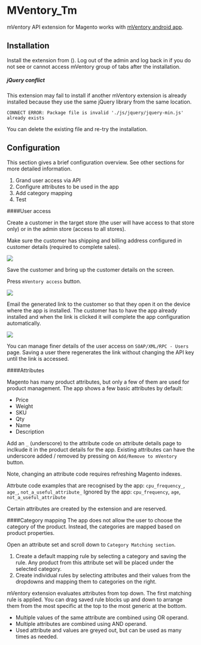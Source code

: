 MVentory_Tm
===========

mVentory API extension for Magento works with [mVentory android app](https://play.google.com/store/apps/details?id=com.mageventory).


## Installation

Install the extension from ().
Log out of the admin and log back in if you do not see or cannot access mVentory group of tabs after the installation.

##### jQuery conflict
This extension may fail to install if another mVentory extension is already installed because they use the same jQuery library from the same location.

`CONNECT ERROR: Package file is invalid './js/jquery/jquery-min.js' already exists`

You can delete the existing file and re-try the installation.


## Configuration


This section gives a brief configuration overview. See other sections for more detailed information.

1. Grand user access via API
2. Configure attributes to be used in the app
3. Add category mapping
4. Test

####User access

Create a customer in the target store (the user will have access to that store only) or in the admin store (access to all stores).

Make sure the customer has shipping and billing address configured in customer details (required to complete sales).

![](https://googledrive.com/host/0B5Pkcq-TVIqrNzliTXk5b3U4dWs/cust-billing-addr.png)



Save the customer and bring up the customer details on the screen. 

Press `mVentory access` button.

![](https://googledrive.com/host/0B5Pkcq-TVIqrNzliTXk5b3U4dWs/cust-mv-access-button.png)

Email the generated link to the customer so that they open it on the device where the app is installed.
The customer has to have the app already installed and when the link is clicked it will complete the app configuration automatically.

![](https://googledrive.com/host/0B5Pkcq-TVIqrNzliTXk5b3U4dWs/cust-access-links.png)

You can manage finer details of the user access on `SOAP/XML/RPC - Users` page. Saving a user there regenerates the link without changing the API key until the link is accessed.

####Attributes

Magento has many product attributes, but only a few of them are used for product management. The app shows a few basic attributes by default: 
* Price
* Weight
* SKU
* Qty
* Name
* Description 

Add an `_` (underscore) to the attribute code on attribute details page to inclkude it in the product details for the app. Existing attributes can have the underscore added / removed by pressing on `Add/Remove to mVentory` button.

Note, changing an attribute code requires refreshing Magento indexes.

Attrbute code examples that are recognised by the app: `cpu_frequency_`, `age_`, `not_a_useful_attribute_`
Ignored by the app: `cpu_frequency`, `age`, `not_a_useful_attribute`

Certain attributes are created by the extension and are reserved.

####Category mapping
The app does not allow the user to choose the category of the product. Instead, the categories are mapped based on product properties.

Open an attribute set and scroll down to `Category Matching section`.

1. Create a default mapping rule by selecting a category and saving the rule. Any product from this attribute set will be placed under the selected category.
2. Create individual rules by selecting attributes and their values from the dropdowns and mapping them to categories on the right.

mVentory extension evaluates attributes from top down. The first matching rule is applied. You can drag saved rule blocks up and down to arrange them from the most specific at the top to the most generic at the bottom.

* Multiple values of the same attribute are combined using OR operand.
* Multiple attributes are combined using AND operand.
* Used attribute and values are greyed out, but can be used as many times as needed. 



